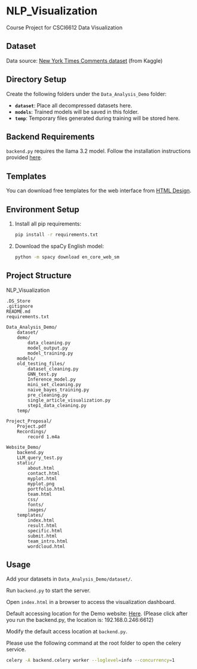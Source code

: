 # NLP_Visualization
Course Project for CSCI6612 Data Visualization

## Dataset
Data source: [New York Times Comments dataset](https://www.kaggle.com/datasets/aashita/nyt-comments) (from Kaggle)

## Directory Setup
Create the following folders under the `Data_Analysis_Demo` folder:

- **`dataset`**: Place all decompressed datasets here.
- **`models`**: Trained models will be saved in this folder.
- **`temp`**: Temporary files generated during training will be stored here.

## Backend Requirements
`backend.py` requires the llama 3.2 model. Follow the installation instructions provided [here](https://ollama.com/library/llama3.2).

## Templates
You can download free templates for the web interface from [HTML Design](https://html.design/).

## Environment Setup
1. Install all pip requirements:
   ```bash
   pip install -r requirements.txt
2. Download the spaCy English model:
   ```bash
   python -m spacy download en_core_web_sm

## Project Structure
NLP_Visualization

    .DS_Store  
    .gitignore  
    README.md  
    requirements.txt
    
    Data_Analysis_Demo/  
        dataset/  
        demo/  
            data_cleaning.py  
            model_output.py  
            model_training.py  
        models/  
        old_testing_files/  
            dataset_cleaning.py  
            GNN_test.py  
            Inference_model.py  
            mini_set_cleaning.py  
            naive_bayes_training.py  
            pre_cleaning.py  
            single_article_visualization.py  
            step1_data_cleaning.py  
        temp/  

    Project_Proposal/  
        Project.pdf  
        Recordings/  
            record 1.m4a  

    Website_Demo/  
        backend.py  
        LLM_query_test.py  
        static/  
            about.html  
            contact.html  
            myplot.html  
            myplot.png  
            portfolio.html  
            team.html  
            css/  
            fonts/  
            images/  
        templates/  
            index.html  
            result.html  
            specific.html  
            submit.html  
            team_intro.html  
            wordcloud.html

## Usage
Add your datasets in `Data_Analysis_Demo/dataset/`.

Run `backend.py` to start the server.

Open `index.html` in a browser to access the visualization dashboard.

Default accessing location for the Demo website: [Here](https://192.168.0.246:6612). (Please click after you run the backend.py, the location is: 192.168.0.246:6612)

Modify the default access location at `backend.py`.

Please use the following command at the root folder to open the celery service.
```bash
celery -A backend.celery worker --loglevel=info --concurrency=1 

